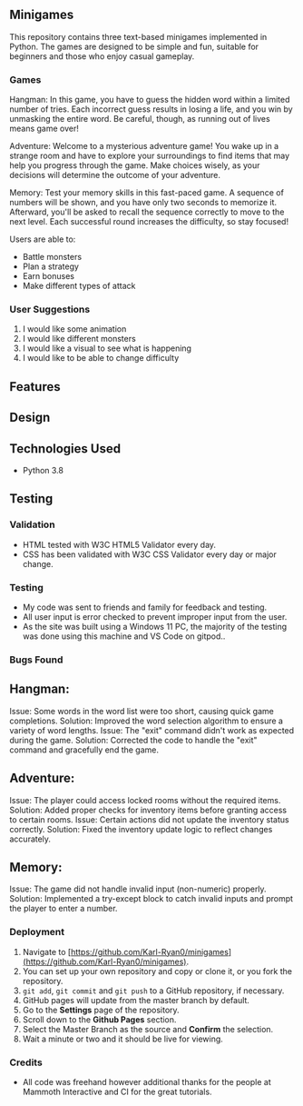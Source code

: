 ## Minigames
This repository contains three text-based minigames implemented in Python. The games are designed to be simple and fun, suitable for beginners and those who enjoy casual gameplay.

### Games
Hangman: In this game, you have to guess the hidden word within a limited number of tries. Each incorrect guess results in losing a life, and you win by unmasking the entire word. Be careful, though, as running out of lives means game over!

Adventure: Welcome to a mysterious adventure game! You wake up in a strange room and have to explore your surroundings to find items that may help you progress through the game. Make choices wisely, as your decisions will determine the outcome of your adventure.

Memory: Test your memory skills in this fast-paced game. A sequence of numbers will be shown, and you have only two seconds to memorize it. Afterward, you'll be asked to recall the sequence correctly to move to the next level. Each successful round increases the difficulty, so stay focused!

Users are able to:
* Battle monsters
* Plan a strategy
* Earn bonuses
* Make different types of attack

### User Suggestions
1. I would like some animation
2. I would like different monsters
3. I would like a visual to see what is happening
4. I would like to be able to change difficulty

## Features


## Design



## Technologies Used
* Python 3.8

## Testing
### Validation
* HTML tested with W3C HTML5 Validator every day.
* CSS has been validated with W3C CSS Validator every day or major change.

### Testing
* My code was sent to friends and family for feedback and testing.
* All user input is error checked to prevent improper input from the user.
* As the site was built using a Windows 11 PC, the majority of the testing was done using this machine and VS Code on gitpod..

### Bugs Found
## Hangman:

Issue: Some words in the word list were too short, causing quick game completions.
Solution: Improved the word selection algorithm to ensure a variety of word lengths.
Issue: The "exit" command didn't work as expected during the game.
Solution: Corrected the code to handle the "exit" command and gracefully end the game.
## Adventure:

Issue: The player could access locked rooms without the required items.
Solution: Added proper checks for inventory items before granting access to certain rooms.
Issue: Certain actions did not update the inventory status correctly.
Solution: Fixed the inventory update logic to reflect changes accurately.
## Memory:

Issue: The game did not handle invalid input (non-numeric) properly.
Solution: Implemented a try-except block to catch invalid inputs and prompt the player to enter a number.


### Deployment
1. Navigate to [https://github.com/Karl-Ryan0/minigames](https://github.com/Karl-Ryan0/minigames).
2. You can set up your own repository and copy or clone it, or you fork the repository.
3. `git add`, `git commit` and `git push` to a GitHub repository, if necessary.
4. GitHub pages will update from the master branch by default.
5. Go to the **Settings** page of the repository.
6. Scroll down to the **Github Pages** section.
7. Select the Master Branch as the source and **Confirm** the selection.
8. Wait a minute or two and it should be live for viewing.




### Credits
* All code was freehand however additional thanks for the people at Mammoth Interactive and CI for the great tutorials.